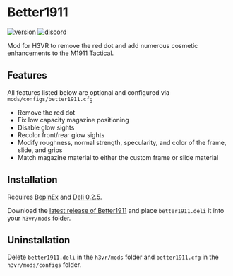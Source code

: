 # Better1911
[![version](https://img.shields.io/github/v/release/Maiq-The-Dude/Better1911?&label=version&style=flat-square)](https://github.com/Maiq-The-Dude/Better1911/releases/latest) [![discord](https://img.shields.io/discord/777351065950879744?label=&logo=discord&logoColor=ffffff&color=7389D8&labelColor=6A7EC2&style=flat-square)](https://discord.gg/g8xeFyt42j)

Mod for H3VR to remove the red dot and add numerous cosmetic enhancements to the M1911 Tactical.

## Features
All features listed below are optional and configured via `mods/configs/better1911.cfg`
- Remove the red dot
- Fix low capacity magazine positioning
- Disable glow sights
- Recolor front/rear glow sights
- Modify roughness, normal strength, specularity, and color of the frame, slide, and grips
- Match magazine material to either the custom frame or slide material

## Installation
Requires [BepInEx](https://github.com/BepInEx/BepInEx/releases/latest) and [Deli 0.2.5](https://github.com/Deli-Collective/Deli/releases/tag/v0.2.5).

Download the [latest release of Better1911](https://github.com/Maiq-The-Dude/Better1911/releases/latest) and place `better1911.deli` it into your `h3vr/mods` folder.

## Uninstallation
Delete `better1911.deli` in the `h3vr/mods` folder and `better1911.cfg` in the `h3vr/mods/configs` folder.
